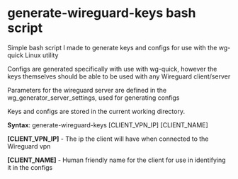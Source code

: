 # generate-wireguard-keys bash script
Simple bash script I made to generate keys and configs for use with the wg-quick Linux utility

Configs are generated specifically with use with wg-quick, however the keys themselves should be able to be used with any Wireguard client/server

Parameters for the wireguard server are defined in the wg_generator_server_settings, used for generating configs

Keys and configs are stored in the current working directory.

**Syntax**: generate-wireguard-keys [CLIENT_VPN_IP] [CLIENT_NAME] 

**[CLIENT_VPN_IP]** - The ip the client will have when connected to the Wireguard vpn

**[CLIENT_NAME]** - Human friendly name for the client for use in identifying it in the configs

